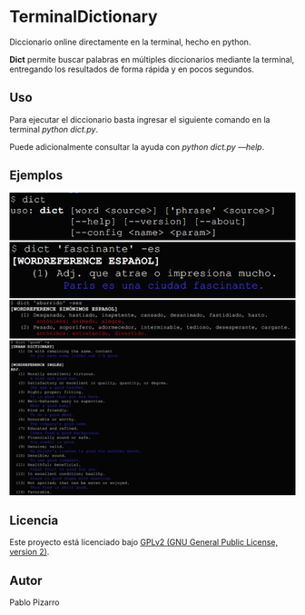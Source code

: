 # TerminalDictionary
Diccionario online directamente en la terminal, hecho en python. 

**Dict** permite buscar palabras en múltiples diccionarios mediante la terminal, entregando los resultados de forma rápida y en pocos segundos.

## Uso
Para ejecutar el diccionario basta ingresar el siguiente comando en la terminal _python dict.py_.

Puede adicionalmente consultar la ayuda con _python dict.py —help_.

## Ejemplos

![usage][image-1]
![Definición en español][image-2]
![Sinónimos en español (también en inglés)][image-3]
![Buscando en varios diccionarios][image-4]

## Licencia
Este proyecto está licenciado bajo [GPLv2 (GNU General Public License, version 2)][1].

## Autor
Pablo Pizarro

[1]:	https://www.gnu.org/licenses/gpl-2.0.html

[image-1]:	https://raw.githubusercontent.com/ppizarror/ppizarror.github.io/master/resources/images/dict/uso.png "Uso del script"
[image-2]:	https://raw.githubusercontent.com/ppizarror/ppizarror.github.io/master/resources/images/dict/espanol.png "Español"
[image-3]:	https://raw.githubusercontent.com/ppizarror/ppizarror.github.io/master/resources/images/dict/sinonimos.png "Sinónimos"
[image-4]:	https://raw.githubusercontent.com/ppizarror/ppizarror.github.io/master/resources/images/dict/extenso.png "Busqueda en varios diccionarios"